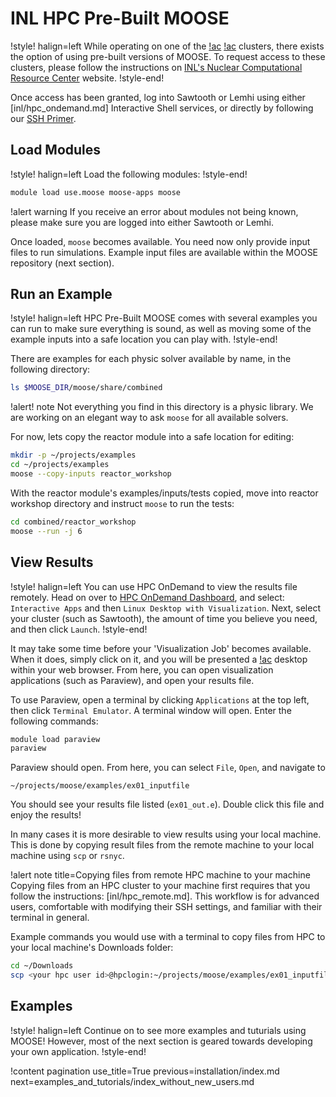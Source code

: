 # INL HPC Pre-Built MOOSE

!style! halign=left
While operating on one of the [!ac](INL) [!ac](HPC) clusters, there exists the option of using
pre-built versions of MOOSE. To request access to these clusters, please follow the instructions on
[INL's Nuclear Computational Resource Center](https://inl.gov/ncrc/) website.
!style-end!

Once access has been granted, log into Sawtooth or Lemhi using either [inl/hpc_ondemand.md]
Interactive Shell services, or directly by following our [SSH Primer](inl/hpc_remote.md).

## Load Modules

!style! halign=left
Load the following modules:
!style-end!

```bash
module load use.moose moose-apps moose
```

!alert warning
If you receive an error about modules not being known, please make sure you are logged into either
Sawtooth or Lemhi.

Once loaded, `moose` becomes available. You need now only provide input files to run simulations.
Example input files are available within the MOOSE repository (next section).

## Run an Example

!style! halign=left
HPC Pre-Built MOOSE comes with several examples you can run to make sure everything is sound, as
well as moving some of the example inputs into a safe location you can play with.
!style-end!

There are examples for each physic solver available by name, in the following directory:

```bash
ls $MOOSE_DIR/moose/share/combined
```

!alert! note
Not everything you find in this directory is a physic library. We are working on an elegant way to
ask `moose` for all available solvers.

For now, lets copy the reactor module into a safe location for editing:

```bash
mkdir -p ~/projects/examples
cd ~/projects/examples
moose --copy-inputs reactor_workshop
```

With the reactor module's examples/inputs/tests copied, move into reactor workshop directory and
instruct `moose` to run the tests:

```bash
cd combined/reactor_workshop
moose --run -j 6
```

## View Results

!style! halign=left
You can use HPC OnDemand to view the results file remotely. Head on over to
[HPC OnDemand Dashboard](https://hpcondemand.inl.gov/pun/sys/dashboard), and select:
`Interactive Apps` and then `Linux Desktop with Visualization`. Next, select your cluster (such as
Sawtooth), the amount of time you believe you need, and then click `Launch`.
!style-end!

It may take some time before your 'Visualization Job' becomes available. When it does, simply click
on it, and you will be presented a [!ac](GUI) desktop within your web browser. From here, you can
open visualization applications (such as Paraview), and open your results file.

To use Paraview, open a terminal by clicking `Applications` at the top left, then click
`Terminal Emulator`. A terminal window will open. Enter the following commands:

```bash
module load paraview
paraview
```

Paraview should open. From here, you can select `File`, `Open`, and navigate to

```pre
~/projects/moose/examples/ex01_inputfile
```

You should see your results file listed (`ex01_out.e`). Double click this file and enjoy the
results!

In many cases it is more desirable to view results using your local machine. This is done by copying
result files from the remote machine to your local machine using `scp` or `rsnyc`.

!alert note title=Copying files from remote HPC machine to your machine
Copying files from an HPC cluster to your machine first requires that you follow the instructions:
[inl/hpc_remote.md]. This workflow is for advanced users, comfortable with modifying their SSH
settings, and familiar with their terminal in general.

Example commands you would use with a terminal to copy files from HPC to your local machine's
Downloads folder:

```bash
cd ~/Downloads
scp <your hpc user id>@hpclogin:~/projects/moose/examples/ex01_inputfile/ex01_out.e .
```

## Examples

!style! halign=left
Continue on to see more examples and tuturials using MOOSE! However, most of the next section is
geared towards developing your own application.
!style-end!

!content pagination use_title=True
                    previous=installation/index.md
                    next=examples_and_tutorials/index_without_new_users.md
